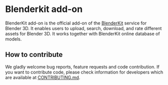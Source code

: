 # Blenderkit add-on

BlenderKit add-on is the official add-on of the [BlenderKit](https://www.blenderkit.com/) service for Blender 3D.
It enables users to upload, search, download, and rate different assets for Blender 3D.
It works together with BlenderKit online database of models.

## How to contribute

We gladly welcome bug reports, feature requests and code contribution.
If you want to contribute code, please check information for developers which are available at [CONTRIBUTING.md](https://github.com/BlenderKit/blenderkit/blob/main/CONTRIBUTING.md).
